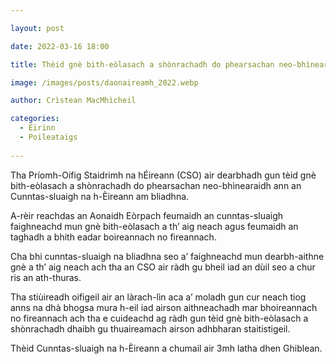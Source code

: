 ```yaml
---

layout: post

date: 2022-03-16 18:00

title: Thèid gnè bith-eòlasach a shònrachadh do phearsachan neo-bhìnearaidh ann an Cunntas-sluaigh na h-Èireann

image: /images/posts/daonaireamh_2022.webp

author: Crìstean MacMhìcheil

categories:
  - Èirinn
  - Poileataigs
  
---
```


Tha Príomh-Oifig Staidrimh na hÉireann (CSO) air dearbhadh gun tèid gnè bith-eòlasach a shònrachadh do phearsachan neo-bhìnearaidh ann an Cunntas-sluaigh na h-Èireann am bliadhna.

A-rèir reachdas an Aonaidh Eòrpach feumaidh an cunntas-sluaigh faighneachd mun gnè bith-eòlasach a th’ aig neach agus feumaidh an taghadh a bhith eadar boireannach no fireannach.

Cha bhi cunntas-sluaigh na bliadhna seo a’ faighneachd mun dearbh-aithne gnè a th’ aig neach ach tha an CSO air ràdh gu bheil iad an dùil seo a chur ris an ath-thuras.

Tha stiùireadh oifigeil air an làrach-lìn aca a’ moladh gun cur neach tiog anns na dhà bhogsa mura h-eil iad airson aithneachadh mar bhoireannach no fireannach ach tha e cuideachd ag ràdh gun tèid gnè bith-eòlasach a shònrachadh dhaibh gu thuaireamach airson adhbharan staitistigeil.

Thèid Cunntas-sluaigh na h-Èireann a chumail air 3mh latha dhen Ghiblean.